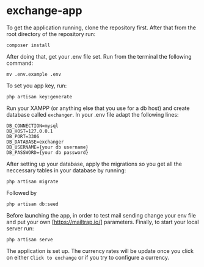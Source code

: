 # exchange-app

To get the application running, clone the repository first.
After that from the root directory of the repository run:
```
composer install
```

After doing that, get your .env file set. Run from the terminal the following command:
```
mv .env.example .env
```
To set you app key, run:
```
php artisan key:generate
```

Run your XAMPP (or anything else that you use for a db host) and create database called `exchanger`.
In your .env file adapt the following lines:
```
DB_CONNECTION=mysql
DB_HOST=127.0.0.1
DB_PORT=3306
DB_DATABASE=exchanger
DB_USERNAME={your db username}
DB_PASSWORD={your db password}
```

After setting up your database, apply the migrations so you get all the neccessary tables in your database by running:
```
php artisan migrate
```
Followed by
```
php artisan db:seed
```

Before launching the app, in order to test mail sending change your env file and put your own [https://mailtrap.io/]  parameters.
Finally, to start your local server run:
```
php artisan serve
```

The application is set up. The currency rates will be update once you click on either `Click to exchange` or if you try to configure a currency.
